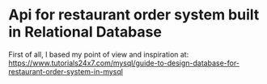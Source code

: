 # Api for restaurant order system built in Relational Database

First of all, I based my point of view and inspiration at: https://www.tutorials24x7.com/mysql/guide-to-design-database-for-restaurant-order-system-in-mysql
